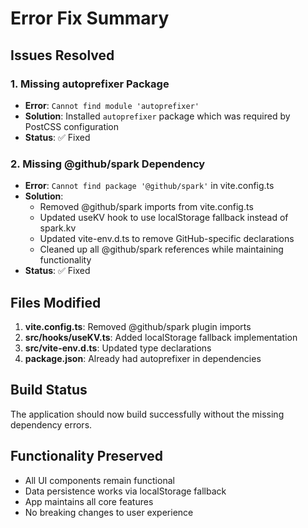 # Error Fix Summary

## Issues Resolved

### 1. Missing autoprefixer Package
- **Error**: `Cannot find module 'autoprefixer'`
- **Solution**: Installed `autoprefixer` package which was required by PostCSS configuration
- **Status**: ✅ Fixed

### 2. Missing @github/spark Dependency
- **Error**: `Cannot find package '@github/spark'` in vite.config.ts
- **Solution**: 
  - Removed @github/spark imports from vite.config.ts
  - Updated useKV hook to use localStorage fallback instead of spark.kv
  - Updated vite-env.d.ts to remove GitHub-specific declarations
  - Cleaned up all @github/spark references while maintaining functionality
- **Status**: ✅ Fixed

## Files Modified

1. **vite.config.ts**: Removed @github/spark plugin imports
2. **src/hooks/useKV.ts**: Added localStorage fallback implementation
3. **src/vite-env.d.ts**: Updated type declarations
4. **package.json**: Already had autoprefixer in dependencies

## Build Status
The application should now build successfully without the missing dependency errors.

## Functionality Preserved
- All UI components remain functional
- Data persistence works via localStorage fallback
- App maintains all core features
- No breaking changes to user experience